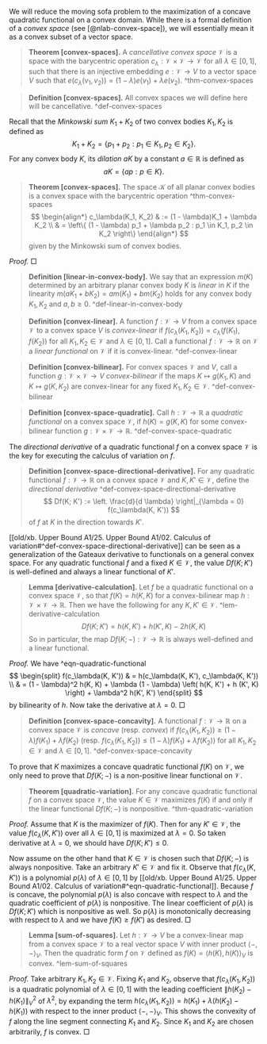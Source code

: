 We will reduce the moving sofa problem to the maximization of a concave quadratic functional on a convex domain. While there is a formal definition of a _convex space_ (see [@nlab-convex-space]), we will essentially mean it as a convex subset of a vector space.

> __Theorem [convex-spaces].__ A _cancellative convex space_ $\mathcal{V}$ is a space with the barycentric operation $c_\lambda : \mathcal{V} \times \mathcal{V} \to \mathcal{V}$ for all $\lambda \in [0, 1]$, such that there is an injective embedding $e : \mathcal{V} \to V$ to a vector space $V$ such that $e(c_{\lambda}(v_1, v_2)) = (1 - \lambda) e(v_1) + \lambda e(v_2)$. ^thm-convex-spaces

> __Definition [convex-spaces].__ All convex spaces we will define here will be cancellative. ^def-convex-spaces

Recall that the _Minkowski sum_ $K_1 + K_2$ of two convex bodies $K_1, K_2$ is defined as
$$
K_1 + K_2 = \left\{ p_1 + p_2 : p_1 \in K_1, p_2 \in K_2 \right\}.
$$
For any convex body $K$, its _dilation_ $aK$ by a constant $a \in \mathbb{R}$ is defined as
$$
aK = \left\{ ap : p \in K \right\}.
$$

> __Theorem [convex-spaces].__ The space $\mathcal{K}$ of all planar convex bodies is a convex space with the barycentric operation ^thm-convex-spaces
$$
\begin{align*}
c_\lambda(K_1, K_2) & := (1 - \lambda)K_1 + \lambda K_2 \\
& = \left\{ (1 - \lambda) p_1 + \lambda p_2 : p_1 \in K_1, p_2 \in K_2 \right\} 
\end{align*}
$$
> given by the Minkowski sum of convex bodies.

_Proof._  □

> __Definition [linear-in-convex-body].__ We say that an expression $m(K)$ determined by an arbitrary planar convex body $K$ is _linear_ in $K$ if the linearity $m(a K_1 + b K_2) = a m (K_1) + b m (K_2)$ holds for any convex body $K_1, K_2$ and $a, b \geq 0$. ^def-linear-in-convex-body

> __Definition [convex-linear].__ A function $f : \mathcal{V} \to V$ from a convex space $\mathcal{V}$ to a convex space $V$ is _convex-linear_ if $f(c_\lambda(K_1, K_2)) = c_\lambda(f(K_1), f(K_2))$ for all $K_1, K_2 \in \mathcal{V}$ and $\lambda \in [0, 1]$. Call a functional $f : \mathcal{V} \to \mathbb{R}$ on $\mathcal{V}$ a _linear functional_ on $\mathcal{V}$ if it is convex-linear. ^def-convex-linear

> __Definition [convex-bilinear].__ For convex spaces $\mathcal{V}$ and $V$, call a function $g : \mathcal{V} \times \mathcal{V} \to V$ _convex-bilinear_ if the maps $K \mapsto g(K_1, K)$ and $K \mapsto g(K, K_2)$ are convex-linear for any fixed $K_1, K_2 \in \mathcal{V}$. ^def-convex-bilinear

> __Definition [convex-space-quadratic].__ Call $h : \mathcal{V} \to \mathbb{R}$ a _quadratic functional_ on a convex space $\mathcal{V}$, if $h(K) = g(K, K)$ for some convex-bilinear function $g : \mathcal{V} \times \mathcal{V} \to \mathbb{R}$. ^def-convex-space-quadratic

The _directional derivative_ of a quadratic functional $f$ on a convex space $\mathcal{V}$ is the key for executing the calculus of variation on $f$.

> __Definition [convex-space-directional-derivative].__ For any quadratic functional $f : \mathcal{V} \to \mathbb{R}$ on a convex space $\mathcal{V}$ and $K, K' \in \mathcal{V}$, define the _directional derivative_ ^def-convex-space-directional-derivative
$$
Df(K; K') := \left. \frac{d}{d \lambda} \right|_{\lambda = 0} f(c_\lambda(K, K'))
$$
> of $f$ at $K$ in the direction towards $K'$.

[[old/xb. Upper Bound A1/25. Upper Bound A1/02. Calculus of variation#^def-convex-space-directional-derivative]] can be seen as a generalization of the Gateaux derivative to functionals on a general convex space. For any quadratic functional $f$ and a fixed $K \in \mathcal{V}$, the value $Df(K; K')$ is well-defined and always a linear functional of $K'$.

> __Lemma [derivative-calculation].__ Let $f$ be a quadratic functional on a convex space $\mathcal{V}$, so that $f(K) = h(K, K)$ for a convex-bilinear map $h : \mathcal{V} \times \mathcal{V} \to \mathbb{R}$. Then we have the following for any $K, K' \in \mathcal{V}$. ^lem-derivative-calculation
$$
Df(K; K') = h(K, K') + h(K', K) - 2 h (K, K)
$$
> So in particular, the map $Df(K; -) : \mathcal{V} \to \mathbb{R}$ is always well-defined and a linear functional. 

_Proof._ We have ^eqn-quadratic-functional
$$
\begin{split}
f(c_\lambda(K, K')) & = h(c_\lambda(K, K'), c_\lambda(K, K')) \\
& = (1 - \lambda)^2 h(K, K) + \lambda (1 - \lambda) \left( h(K, K') + h (K', K) \right) + \lambda^2 h(K', K')
\end{split}
$$
by bilinearity of $h$. Now take the derivative at $\lambda = 0$. □

> __Definition [convex-space-concavity].__ A functional $f : \mathcal{V} \to \mathbb{R}$ on a convex space $\mathcal{V}$ is _concave_ (resp. _convex_) if $f(c_\lambda(K_1, K_2)) \geq (1 - \lambda) f(K_1) + \lambda f(K_2)$ (resp. $f(c_\lambda(K_1, K_2)) \leq (1 - \lambda) f(K_1) + \lambda f(K_2)$) for all $K_1, K_2 \in \mathcal{V}$ and $\lambda \in [0, 1]$. ^def-convex-space-concavity

To prove that $K$ maximizes a concave quadratic functional $f(K)$ on $\mathcal{V}$, we only need to prove that $Df(K; -)$ is a non-positive linear functional on $\mathcal{V}$. 

> __Theorem [quadratic-variation].__ For any concave quadratic functional $f$ on a convex space $\mathcal{V}$, the value $K \in \mathcal{V}$ maximizes $f(K)$ if and only if the linear functional $Df(K; -)$ is nonpositive. ^thm-quadratic-variation

_Proof._ Assume that $K$ is the maximizer of $f(K)$. Then for any $K' \in \mathcal{V}$, the value $f(c_\lambda(K, K'))$ over all $\lambda \in [0, 1]$ is maximized at $\lambda = 0$. So taken derivative at $\lambda = 0$, we should have $Df(K; K') \leq 0$.

Now assume on the other hand that $K \in \mathcal{V}$ is chosen such that $Df(K; -)$ is always nonpositive. Take an arbitrary $K' \in \mathcal{V}$ and fix it. Observe that $f(c_\lambda(K, K'))$ is a polynomial $p(\lambda)$ of $\lambda \in [0, 1]$ by [[old/xb. Upper Bound A1/25. Upper Bound A1/02. Calculus of variation#^eqn-quadratic-functional]]. Because $f$ is concave, the polynomial $p(\lambda)$ is also concave with respect to $\lambda$ and the quadratic coefficient of $p(\lambda)$ is nonpositive. The linear coefficient of $p(\lambda)$ is $Df(K; K')$ which is nonpositive as well. So $p(\lambda)$ is monotonically decreasing with respect to $\lambda$ and we have $f(K) \geq f(K')$ as desired. □

> __Lemma [sum-of-squares].__ Let $h : \mathcal{V} \to V$ be a convex-linear map from a convex space $\mathcal{V}$ to a real vector space $V$ with inner product $\left< -, - \right>_V$. Then the quadratic form $f$ on $\mathcal{V}$ defined as $f(K) = \left< h(K), h(K) \right>_V$ is convex. ^lem-sum-of-squares

_Proof._ Take arbitrary $K_1, K_2 \in \mathcal{V}$. Fixing $K_1$ and $K_2$, observe that $f(c_\lambda(K_1, K_2))$ is a quadratic polynomial of $\lambda \in [0, 1]$ with the leading coefficient $\left\lVert h(K_2) - h(K_1) \right\rVert_V^2$ of $\lambda^2$, by expanding the term $h(c_\lambda(K_1, K_2)) = h(K_1) + \lambda (h(K_2) - h(K_1))$ with respect to the inner product $\left< -, - \right>_V$. This shows the convexity of $f$ along the line segment connecting $K_1$ and $K_2$. Since $K_1$ and $K_2$ are chosen arbitrarily, $f$ is convex. □